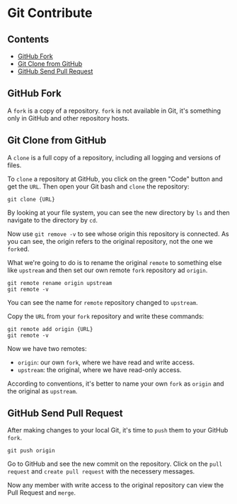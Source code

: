# Git Contribute

## Contents
- [GitHub Fork](#github-fork)
- [Git Clone from GitHub](#git-clone-from-github)
- [GitHub Send Pull Request](#github-send-pull-request)

## GitHub Fork
A `fork` is a copy of a repository. `fork` is not available in Git, it's something only in GitHub and other repository hosts.

## Git Clone from GitHub
A `clone` is a full copy of a repository, including all logging and versions of files.

To `clone` a repository at GitHub, you click on the green "Code" button and get the `URL`. Then open your Git bash and `clone` the repository:
```
git clone {URL}
```

By looking at your file system, you can see the new directory by `ls` and then navigate to the directory by `cd`.

Now use `git remove -v` to see whose origin this repository is connected. As you can see, the origin refers to the original repository, not the one we `fork`ed.

What we're going to do is to rename the original `remote` to something else like `upstream` and then set our own remote `fork` repository ad `origin`.
```
git remote rename origin upstream
git remote -v
```

You can see the name for `remote` repository changed to `upstream`.

Copy the `URL` from your `fork` repository and write these commands:
```
git remote add origin {URL}
git remote -v
```

Now we have two remotes:
- `origin`: our own `fork`, where we have read and write access.
- `upstream`: the original, where we have read-only access.

According to conventions, it's better to name your own `fork` as `origin` and the original as `upstream`.

## GitHub Send Pull Request
After making changes to your local Git, it's time to `push` them to your GitHub `fork`.
```
git push origin
```

Go to GitHub and see the new commit on the repository. Click on the `pull request` and `create pull request` with the necessery messages.

Now any member with write access to the original repository can view the Pull Request and `merge`.